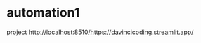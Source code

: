 # automation1
project
[http://localhost:8510/](https://davincicoding.streamlit.app/)https://davincicoding.streamlit.app/
